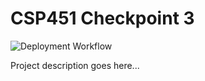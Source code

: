 # CSP451 Checkpoint 3

![Deployment Workflow](https://github.com/SunnyBasion/CSP451-Checkpoint3-SunnyBasion/actions/workflows/deploy.yml/badge.svg)

Project description goes here...
